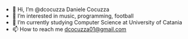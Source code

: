 - 👋 Hi, I’m @dcocuzza Daniele Cocuzza
- 👀 I’m interested in music, programming, football
- 🌱 I’m currently studying Computer Science at University of Catania
- 📫 How to reach me dcocuzza01@gmail.com
<!---
dcocuzza/dcocuzza is a ✨ special ✨ repository because its `README.md` (this file) appears on your GitHub profile.
You can click the Preview link to take a look at your changes.
--->
